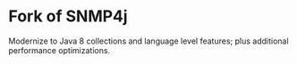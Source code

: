 # Fork of SNMP4j

Modernize to Java 8 collections and language level features; plus additional performance optimizations.

